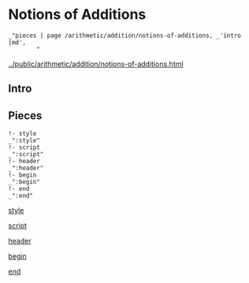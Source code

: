 # Notions of Additions

    _"pieces | page /arithmetic/addition/notions-of-additions, _'intro |md',
            "

[../public/arithmetic/addition/notions-of-additions.html](# "save:")


## Intro

## Pieces

    !- style
    _":style"
    !- script
    _":script"
    !- header
    _":header"
    !- begin
    _":begin"
    !- end
    _":end"

[style]() 

[script]()

[header]()

[begin]()

[end]()

